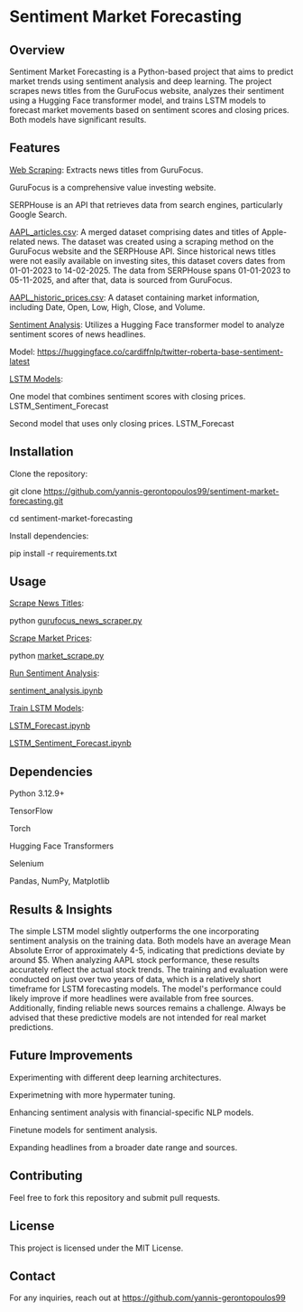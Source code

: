 # Sentiment Market Forecasting #


## Overview ##

Sentiment Market Forecasting is a Python-based project that aims to predict market trends using sentiment analysis and deep learning. The project scrapes news
titles from the GuruFocus website, analyzes their sentiment using a Hugging Face transformer model, and trains LSTM models to forecast market movements based on 
sentiment scores and closing prices. Both models have significant results.


## Features ##

<ins>Web Scraping</ins>: Extracts news titles from GuruFocus.

GuruFocus is a comprehensive value investing website.

SERPHouse is an API that retrieves data from search engines, particularly Google Search.

<ins>AAPL_articles.csv</ins>: A merged dataset comprising dates and titles of Apple-related news. The dataset was created using a scraping method on the GuruFocus website 
and the SERPHouse API. Since historical news titles were not easily available on investing sites, this dataset covers dates from 01-01-2023 to 14-02-2025. The 
data from SERPHouse spans 01-01-2023 to 05-11-2025, and after that, data is sourced from GuruFocus.

<ins>AAPL_historic_prices.csv</ins>: A dataset containing market information, including Date, Open, Low, High, Close, and Volume.

<ins>Sentiment Analysis</ins>: Utilizes a Hugging Face transformer model to analyze sentiment scores of news headlines.

Model: https://huggingface.co/cardiffnlp/twitter-roberta-base-sentiment-latest

<ins>LSTM Models</ins>:

One model that combines sentiment scores with closing prices. LSTM_Sentiment_Forecast

Second model that uses only closing prices. LSTM_Forecast


## Installation ##

Clone the repository:

git clone https://github.com/yannis-gerontopoulos99/sentiment-market-forecasting.git

cd sentiment-market-forecasting

Install dependencies:

pip install -r requirements.txt


## Usage ##

<ins>Scrape News Titles</ins>:

python [gurufocus_news_scraper.py](https://github.com/yannis-gerontopoulos99/sentiment-market-forecasting/blob/main/gurufocus_news_scraper.py)

<ins>Scrape Market Prices</ins>:

python [market_scrape.py](https://github.com/yannis-gerontopoulos99/sentiment-market-forecasting/blob/main/market_scrape.py)

<ins>Run Sentiment Analysis</ins>:

[sentiment_analysis.ipynb](https://github.com/yannis-gerontopoulos99/sentiment-market-forecasting/blob/main/sentiment_analysis.ipynb)

<ins>Train LSTM Models</ins>:

[LSTM_Forecast.ipynb](https://github.com/yannis-gerontopoulos99/sentiment-market-forecasting/blob/main/LSTM_Forecast.ipynb)

[LSTM_Sentiment_Forecast.ipynb](https://github.com/yannis-gerontopoulos99/sentiment-market-forecasting/blob/main/LSTM_Sentiment_Forecast.ipynb)


## Dependencies ##

Python 3.12.9+

TensorFlow

Torch

Hugging Face Transformers

Selenium

Pandas, NumPy, Matplotlib


## Results & Insights ##

The simple LSTM model slightly outperforms the one incorporating sentiment analysis on the training data. Both models have an average Mean Absolute Error of 
approximately 4-5, indicating that predictions deviate by around $5. When analyzing AAPL stock performance, these results accurately reflect the actual stock
trends. The training and evaluation were conducted on just over two years of data, which is a relatively short timeframe for LSTM forecasting models. The model's 
performance could likely improve if more headlines were available from free sources. Additionally, finding reliable news sources remains a challenge.
Always be advised that these predictive models are not intended for real market predictions.


## Future Improvements ##

Experimenting with different deep learning architectures.

Experimetning with more hypermater tuning.

Enhancing sentiment analysis with financial-specific NLP models.

Finetune models for sentiment analysis.

Expanding headlines from a broader date range and sources.


## Contributing ##

Feel free to fork this repository and submit pull requests.


## License ##

This project is licensed under the MIT License.


## Contact ##

For any inquiries, reach out at https://github.com/yannis-gerontopoulos99
